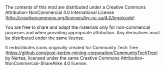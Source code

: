 The contents of this mod are distributed under a Creative Commons Attribution-NonCommercial 4.0 International License (http://creativecommons.org/licenses/by-nc-sa/4.0/legalcode).

You are free to share and adapt the materials only for non-commercial purposes and when providing appropriate attribution. Any derivatives must be distributed under the same license.

It redistributes icons originally created for Community Tech Tree (https://github.com/post-kerbin-mining-corporation/CommunityTechTree) by Nertea, licensed under the same Creative Commons Attribution-NonCommercial-ShareAlike 4.0 license.
